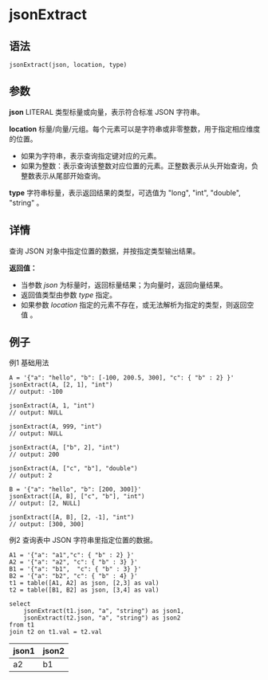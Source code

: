 # jsonExtract

## 语法

`jsonExtract(json, location, type)`

## 参数

**json** LITERAL 类型标量或向量，表示符合标准 JSON 字符串。

**location** 标量/向量/元组。每个元素可以是字符串或非零整数，用于指定相应维度的位置。

* 如果为字符串，表示查询指定键对应的元素。
* 如果为整数：表示查询该整数对应位置的元素。正整数表示从头开始查询，负整数表示从尾部开始查询。

**type** 字符串标量，表示返回结果的类型，可选值为 "long", "int", "double", "string" 。

## 详情

查询 JSON 对象中指定位置的数据，并按指定类型输出结果。

**返回值：**

* 当参数 *json* 为标量时，返回标量结果；为向量时，返回向量结果。
* 返回值类型由参数 *type* 指定。
* 如果参数 *location* 指定的元素不存在，或无法解析为指定的类型，则返回空值 。

## 例子

例1 基础用法

```
A = '{"a": "hello", "b": [-100, 200.5, 300], "c": { "b" : 2} }'
jsonExtract(A, [2, 1], "int")
// output: -100

jsonExtract(A, 1, "int")
// output: NULL

jsonExtract(A, 999, "int")
// output: NULL

jsonExtract(A, ["b", 2], "int")
// output: 200

jsonExtract(A, ["c", "b"], "double")
// output: 2

B = '{"a": "hello", "b": [200, 300]}'
jsonExtract([A, B], ["c", "b"], "int")
// output: [2, NULL]

jsonExtract([A, B], [2, -1], "int")
// output: [300, 300]
```

例2 查询表中 JSON 字符串里指定位置的数据。

```
A1 = '{"a": "a1","c": { "b" : 2} }'
A2 = '{"a": "a2", "c": { "b" : 3} }'
B1 = '{"a": "b1",  "c": { "b" : 3} }'
B2 = '{"a": "b2", "c": { "b" : 4} }'
t1 = table([A1, A2] as json, [2,3] as val)
t2 = table([B1, B2] as json, [3,4] as val)

select
    jsonExtract(t1.json, "a", "string") as json1,
    jsonExtract(t2.json, "a", "string") as json2
from t1
join t2 on t1.val = t2.val
```

| json1 | json2 |
| --- | --- |
| a2 | b1 |

